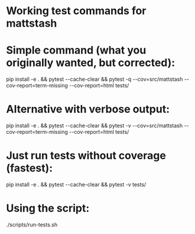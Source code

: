 # Working test commands for mattstash

# Simple command (what you originally wanted, but corrected):
pip install -e . && pytest --cache-clear && pytest -q --cov=src/mattstash --cov-report=term-missing --cov-report=html tests/

# Alternative with verbose output:
pip install -e . && pytest --cache-clear && pytest -v --cov=src/mattstash --cov-report=term-missing --cov-report=html tests/

# Just run tests without coverage (fastest):
pip install -e . && pytest --cache-clear && pytest -v tests/

# Using the script:
./scripts/run-tests.sh
